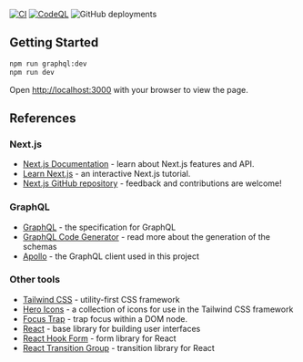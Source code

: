 [![CI](https://github.com/rheinklang/website/actions/workflows/ci.yaml/badge.svg)](https://github.com/rheinklang/website/actions/workflows/ci.yaml) [![CodeQL](https://github.com/rheinklang/website/actions/workflows/codeql-analysis.yml/badge.svg)](https://github.com/rheinklang/website/actions/workflows/codeql-analysis.yml) ![GitHub deployments](https://img.shields.io/github/deployments/rheinklang/website/production)

## Getting Started

```bash
npm run graphql:dev
npm run dev
```

Open [http://localhost:3000](http://localhost:3000) with your browser to view the page.

## References

### Next.js

- [Next.js Documentation](https://nextjs.org/docs) - learn about Next.js features and API.
- [Learn Next.js](https://nextjs.org/learn) - an interactive Next.js tutorial.
- [Next.js GitHub repository](https://github.com/vercel/next.js/) - feedback and contributions are welcome!

### GraphQL

- [GraphQL](https://graphql.org/) - the specification for GraphQL
- [GraphQL Code Generator](https://www.graphql-code-generator.com/) - read more about the generation of the schemas
- [Apollo](https://www.apollographql.com/) - the GraphQL client used in this project

### Other tools

- [Tailwind CSS](https://tailwindcss.com/) - utility-first CSS framework
- [Hero Icons](https://heroicons.dev/) - a collection of icons for use in the Tailwind CSS framework
- [Focus Trap](https://github.com/focus-trap/focus-trap) - trap focus within a DOM node.
- [React](https://reactjs.org/) - base library for building user interfaces
- [React Hook Form](https://react-hook-form.com/) - form library for React
- [React Transition Group](https://reactcommunity.org/react-transition-group) - transition library for React

